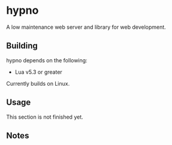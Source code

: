 # hypno

A low maintenance web server and library for web development.


## Building

hypno depends on the following:

- Lua v5.3 or greater

Currently builds on Linux.


<!-- ## Using the CLI -->
<!--  -->
<!-- Hypno can create its own application directories like other big frameworks.  It's usage is something like this: -->
<!--  -->
<!-- Flags                 | Function -->
<!-- -----                 | -------- -->
<!-- -c, --create [dir]    | Create a new application directory here. -->
<!-- -e, --eat [url]       | Feed this a certain URL and see how it evaluates. -->
<!-- -l, --list            | List all sites and their statuses. -->
<!-- -a, --at [dir]        | Create a new application directory here. -->
<!-- -n, --name [name]     | Use this as a site name. -->
<!-- -d, --domain [domain] | Use this domain. -->
<!-- -v, --verbose         | Be verbose. -->
<!-- -h, --help            | Show help and quit. -->
<!--  -->
<!-- So, if I want to create a new site that can be served from anywhere, this command would let that happen. -->


## Usage

This section is not finished yet.


<!-- ## Rationale -->
<!--  -->
<!-- Why Build Another Server? -->
<!-- ------------------------- -->
<!-- This was built as a cleaner answer to web frameworks written with Node.js, PHP, Lucee or other popular tools.  I wanted something simple to build which didn't require lots of dependencies.  -->
<!--  -->
<!-- The process of serving sites boils down to:  -->
<!-- - opening a socket -->
<!-- - parsing a message -->
<!-- - generating a response -->
<!-- - sending the message back to the requestor -->
<!-- - closing the socket -->
<!--  -->
<!-- Knowing this, I figured that there must be a better way to go about it than what we have today. -->
<!--  -->
<!--  -->
<!-- Why use Lua? -->
<!-- ------------ -->
<!-- - Lua builds fine on OSX and Linux. -->
<!-- - Packages and extensinons for Lua are available everywhere for a variety of operating systems. -->
<!-- - Lua is interpreted. -->
<!-- - Lua is fast. -->
<!-- - Most union and set primitives are already written (with the exception of sort, extract and map)  -->
<!-- - Pretty easy to bind C to Lua.   -->
<!-- - Pretty easy to embed Lua into C, doing the same with PHP or Python requires a bit more legwork. -->
<!-- - Lua relies heavily on the tables, a single unified data structure that is appealing to beginners and professionals alike. -->
<!--  -->
<!--  -->
<!-- Why not Javascript? -->
<!-- ------------------- -->
<!-- - Javascript has become overly complicated over the years. -->
<!-- - For all of the things the language offers, it still manages not to ship with filesystem or database primitives. -->
<!-- - I have started to like Javascript less and less the longer I spend doing web development. -->
<!-- - Tooling, type safety and optimization all seem to be afterthoughts and only can be implemented through the use of third party libraries.  (There isn't even a real syntax checker outside of the browser.) -->
<!-- - Only one library exists that makes Javascript easy to bind to C (duktape - which is great!) -->



## Notes

